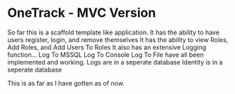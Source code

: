 # OneTrack - MVC Version 


So far this is a scaffold template like application.
It has the ability to have users register, login, and remove themselves
It has the ability to view Roles, Add Roles, and Add Users To Roles
It also has an extensive Logging function... 
  Log To MSSQL
  Log To Console
  Log To File
  have all been implemented and working.
Logs are in a seperate database
Identity is in a seperate database

This is as far as I have gotten as of now.  
